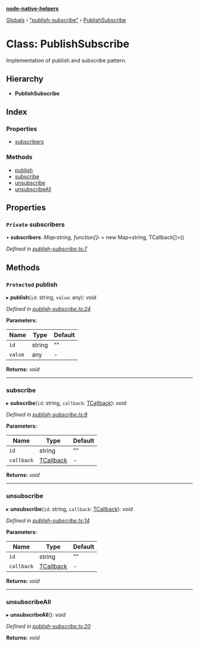 **[node-native-helpers](../README.md)**

[Globals](../globals.md) › ["publish-subscribe"](../modules/_publish_subscribe_.md) › [PublishSubscribe](_publish_subscribe_.publishsubscribe.md)

# Class: PublishSubscribe

Implementation of publish and subscribe pattern.

## Hierarchy

* **PublishSubscribe**

## Index

### Properties

* [subscribers](_publish_subscribe_.publishsubscribe.md#private-subscribers)

### Methods

* [publish](_publish_subscribe_.publishsubscribe.md#protected-publish)
* [subscribe](_publish_subscribe_.publishsubscribe.md#subscribe)
* [unsubscribe](_publish_subscribe_.publishsubscribe.md#unsubscribe)
* [unsubscribeAll](_publish_subscribe_.publishsubscribe.md#unsubscribeall)

## Properties

### `Private` subscribers

• **subscribers**: *Map‹string, function[]›* =  new Map<string, TCallback[]>()

*Defined in [publish-subscribe.ts:7](https://github.com/DaNautilus/node-native-helpers/blob/4ff13a1/src/publish-subscribe.ts#L7)*

## Methods

### `Protected` publish

▸ **publish**(`id`: string, `value`: any): *void*

*Defined in [publish-subscribe.ts:24](https://github.com/DaNautilus/node-native-helpers/blob/4ff13a1/src/publish-subscribe.ts#L24)*

**Parameters:**

Name | Type | Default |
------ | ------ | ------ |
`id` | string | "" |
`value` | any | - |

**Returns:** *void*

___

###  subscribe

▸ **subscribe**(`id`: string, `callback`: [TCallback](../modules/_publish_subscribe_.md#tcallback)): *void*

*Defined in [publish-subscribe.ts:9](https://github.com/DaNautilus/node-native-helpers/blob/4ff13a1/src/publish-subscribe.ts#L9)*

**Parameters:**

Name | Type | Default |
------ | ------ | ------ |
`id` | string | "" |
`callback` | [TCallback](../modules/_publish_subscribe_.md#tcallback) | - |

**Returns:** *void*

___

###  unsubscribe

▸ **unsubscribe**(`id`: string, `callback`: [TCallback](../modules/_publish_subscribe_.md#tcallback)): *void*

*Defined in [publish-subscribe.ts:14](https://github.com/DaNautilus/node-native-helpers/blob/4ff13a1/src/publish-subscribe.ts#L14)*

**Parameters:**

Name | Type | Default |
------ | ------ | ------ |
`id` | string | "" |
`callback` | [TCallback](../modules/_publish_subscribe_.md#tcallback) | - |

**Returns:** *void*

___

###  unsubscribeAll

▸ **unsubscribeAll**(): *void*

*Defined in [publish-subscribe.ts:20](https://github.com/DaNautilus/node-native-helpers/blob/4ff13a1/src/publish-subscribe.ts#L20)*

**Returns:** *void*